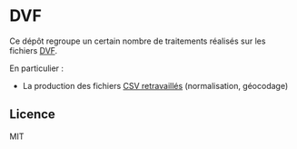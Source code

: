 # DVF

Ce dépôt regroupe un certain nombre de traitements réalisés sur les fichiers [DVF](https://cadastre.data.gouv.fr/dvf).

En particulier :

- La production des fichiers [CSV retravaillés](https://github.com/etalab/dvf/blob/master/README-CSV.md) (normalisation, géocodage)

## Licence

MIT
